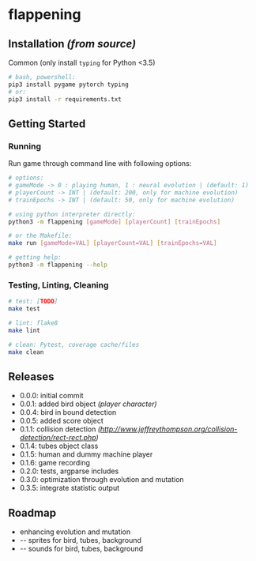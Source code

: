 # flappening

## Installation *(from source)*

Common (only install `typing` for Python <3.5)
```bash
# bash, powershell:
pip3 install pygame pytorch typing
# or:
pip3 install -r requirements.txt
```

## Getting Started

### Running

Run game through command line with following options:
```bash
# options: 
# gameMode -> 0 : playing human, 1 : neural evolution | (default: 1)
# playerCount -> INT | (default: 200, only for machine evolution)
# trainEpochs -> INT | (default: 50, only for machine evolution)

# using python interpreter directly:
python3 -m flappening [gameMode] [playerCount] [trainEpochs]

# or the Makefile:
make run [gameMode=VAL] [playerCount=VAL] [trainEpochs=VAL]

# getting help:
python3 -m flappening --help 
```

### Testing, Linting, Cleaning

```bash
# test: [TODO]
make test

# lint: flake8
make lint

# clean: Pytest, coverage cache/files
make clean
```

## Releases
* 0.0.0: initial commit
* 0.0.1: added bird object *(player character)*
* 0.0.4: bird in bound detection
* 0.0.5: added score object
* 0.1.1: collision detection *(http://www.jeffreythompson.org/collision-detection/rect-rect.php)*
* 0.1.4: tubes object class
* 0.1.5: human and dummy machine player
* 0.1.6: game recording
* 0.2.0: tests, argparse includes
* 0.3.0: optimization through evolution and mutation
* 0.3.5: integrate statistic output

## Roadmap
* enhancing evolution and mutation
* -- sprites for bird, tubes, background
* -- sounds for bird, tubes, background
